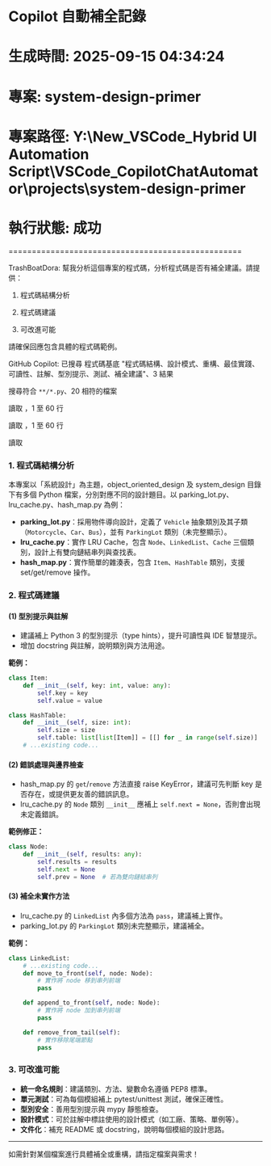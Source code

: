 # Copilot 自動補全記錄
# 生成時間: 2025-09-15 04:34:24
# 專案: system-design-primer
# 專案路徑: Y:\New_VSCode_Hybrid UI Automation Script\VSCode_CopilotChatAutomator\projects\system-design-primer
# 執行狀態: 成功
==================================================

TrashBoatDora: 幫我分析這個專案的程式碼，分析程式碼是否有補全建議。請提供：
1. 程式碼結構分析
2. 程式碼建議
3. 可改進可能

請確保回應包含具體的程式碼範例。

GitHub Copilot: 已搜尋 程式碼基底 "程式碼結構、設計模式、重構、最佳實踐、可讀性、註解、型別提示、測試、補全建議"、3 結果

搜尋符合 `**/*.py`、20 相符的檔案

讀取 [](file:///y%3A/New_VSCode_Hybrid%20UI%20Automation%20Script/VSCode_CopilotChatAutomator/projects/system-design-primer/solutions/object_oriented_design/parking_lot/parking_lot.py#1-1)，1 至 60 行

讀取 [](file:///y%3A/New_VSCode_Hybrid%20UI%20Automation%20Script/VSCode_CopilotChatAutomator/projects/system-design-primer/solutions/object_oriented_design/lru_cache/lru_cache.py#1-1)，1 至 60 行

讀取 [](file:///y%3A/New_VSCode_Hybrid%20UI%20Automation%20Script/VSCode_CopilotChatAutomator/projects/system-design-primer/solutions/object_oriented_design/hash_table/hash_map.py)

### 1. 程式碼結構分析

本專案以「系統設計」為主題，object_oriented_design 及 system_design 目錄下有多個 Python 檔案，分別對應不同的設計題目。以 parking_lot.py、lru_cache.py、hash_map.py 為例：

- **parking_lot.py**：採用物件導向設計，定義了 `Vehicle` 抽象類別及其子類（`Motorcycle`、`Car`、`Bus`），並有 `ParkingLot` 類別（未完整顯示）。
- **lru_cache.py**：實作 LRU Cache，包含 `Node`、`LinkedList`、`Cache` 三個類別，設計上有雙向鏈結串列與查找表。
- **hash_map.py**：實作簡單的雜湊表，包含 `Item`、`HashTable` 類別，支援 set/get/remove 操作。

### 2. 程式碼建議

#### (1) 型別提示與註解
- 建議補上 Python 3 的型別提示（type hints），提升可讀性與 IDE 智慧提示。
- 增加 docstring 與註解，說明類別與方法用途。

**範例：**
```python
class Item:
    def __init__(self, key: int, value: any):
        self.key = key
        self.value = value

class HashTable:
    def __init__(self, size: int):
        self.size = size
        self.table: list[list[Item]] = [[] for _ in range(self.size)]
    # ...existing code...
```

#### (2) 錯誤處理與邊界檢查
- hash_map.py 的 `get`/`remove` 方法直接 raise KeyError，建議可先判斷 key 是否存在，或提供更友善的錯誤訊息。
- lru_cache.py 的 `Node` 類別 `__init__` 應補上 `self.next = None`，否則會出現未定義錯誤。

**範例修正：**
```python
class Node:
    def __init__(self, results: any):
        self.results = results
        self.next = None
        self.prev = None  # 若為雙向鏈結串列
```

#### (3) 補全未實作方法
- lru_cache.py 的 `LinkedList` 內多個方法為 `pass`，建議補上實作。
- parking_lot.py 的 `ParkingLot` 類別未完整顯示，建議補全。

**範例：**
```python
class LinkedList:
    # ...existing code...
    def move_to_front(self, node: Node):
        # 實作將 node 移到串列前端
        pass

    def append_to_front(self, node: Node):
        # 實作將 node 加到串列前端
        pass

    def remove_from_tail(self):
        # 實作移除尾端節點
        pass
```

### 3. 可改進可能

- **統一命名規則**：建議類別、方法、變數命名遵循 PEP8 標準。
- **單元測試**：可為每個模組補上 pytest/unittest 測試，確保正確性。
- **型別安全**：善用型別提示與 mypy 靜態檢查。
- **設計模式**：可於註解中標註使用的設計模式（如工廠、策略、單例等）。
- **文件化**：補充 README 或 docstring，說明每個模組的設計思路。

---

如需針對某個檔案進行具體補全或重構，請指定檔案與需求！